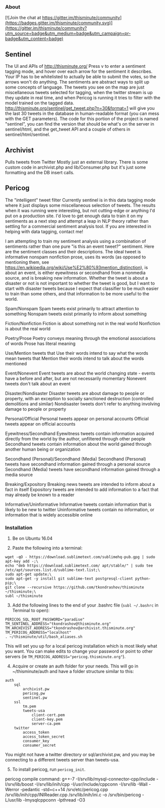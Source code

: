 ### About

[![Join the chat at https://gitter.im/thisminute/community](https://badges.gitter.im/thisminute/community.svg)](https://gitter.im/thisminute/community?utm_source=badge&utm_medium=badge&utm_campaign=pr-badge&utm_content=badge)

## Sentinel
The UI and APIs of http://thisminute.org/
Press v to enter a sentiment tagging mode, and hover over each arrow for the sentiment it describes. Your IP has to be whitelisted to actually be able to submit the votes, so the arrows won't do anything. The sentiments are abstract ways to split up some concepts of language. The tweets you see on the map are just miscellaneous tweets selected for tagging, when the twitter stream is up they update in real time, and when Pericog is running it tries to filter with the model trained on the tagged data.
http://thisminute.org/sentinel/get_tweet.php?n=30&format=1 will give you the last 30 tweets in the database in human-readable format (you can mess with the GET parameters).
The code for this portion of the project is named "sentinel", you can find the version that should be what's on the server in sentinel/html, and the get_tweet API and a couple of others in sentinel/html/sentinel.

## Archivist
Pulls tweets from Twitter
Mostly just an external library. There is some custom code in archivist.php and lib/Consumer.php but it's just some formatting and the DB insert calls.

## Pericog
The "intelligent" tweet filter
Currently sentinel is in this data tagging mode where it just displays some miscellaneous selection of tweets. The results when it was running were interesting, but not cutting-edge or anything I'd put on a production site. I'd love to get enough data to train it on my sentiments as a next step and attempt a leap in NLP theory rather than settling for a commercial sentiment analysis tool. If you are interested in helping with data tagging, contact me!

I am attempting to train my sentiment analysis using a combination of sentiments rather than one pure "is this an event tweet?" sentiment. Here are the sentiment classes and their descriptions. The ideal tweet is informative nonspam nonfiction prose, uses its words (as opposed to mentioning them, see https://en.wikipedia.org/wiki/Use%E2%80%93mention_distinction), is about an event, is either eyewitness or secondhand from a nonmedia source, and is breaking new information. Whether the tweet is about a disaster or not is not important to whether the tweet is good, but I want to start with disaster tweets because I expect that classifier to be much easier to train than some others, and that information to be more useful to the world.

Spam/Nonspam
Spam tweets exist primarily to attract attention to something
Nonspam tweets exist primarily to inform about something

Fiction/Nonfiction
Fiction is about something not in the real world
Nonfiction is about the real world

Poetry/Prose
Poetry conveys meaning through the emotional associations of words
Prose has literal meaning

Use/Mention
tweets that Use their words intend to say what the words mean
tweets that Mention their words intend to talk about the words mentioned

Event/Nonevent
Event tweets are about the world changing state - events have a before and after, but are not necessarily momentary
Nonevent tweets don't talk about an event

Disaster/Nondisaster
Disaster tweets are about damage to people or property, with an exception to socially sanctioned destruction (controlled demolitions and similar)
Nondisaster tweets don't refer to anything involving damage to people or property

Personal/Official
Personal tweets appear on personal accounts
Official tweets appear on official accounts

Eyewitness/Secondhand
Eyewitness tweets contain information acquired directly from the world by the author, unfiltered through other people
Secondhand tweets contain information about the world gained through another human being or organization

Secondhand (Personal)/Secondhand (Media)
Secondhand (Personal) tweets have secondhand information gained through a personal source
Secondhand (Media) tweets have secondhand information gained through a media source

Breaking/Expository
Breaking news tweets are intended to inform about a fact in itself
Expository tweets are intended to add information to a fact that may already be known to a reader

Informative/Uninformative
Informative tweets contain information that is likely to be new to twitter
Uninformative tweets contain no information, or information that is widely accessible online

### Installation

1) Be on Ubuntu 16.04

2) Paste the following into a terminal:
```
wget -qO - https://download.sublimetext.com/sublimehq-pub.gpg | sudo apt-key add -;\
echo "deb https://download.sublimetext.com/ apt/stable/" | sudo tee /etc/apt/sources.list.d/sublime-text.list;\
sudo apt-get update;\
sudo apt-get -y install git sublime-text postgresql-client python-pip;\
git clone --recursive https://github.com/tkondrashov/thisminute ~/thisminute;\
subl ~/thisminute
```

3) Add the following lines to the end of your .bashrc file (`subl ~/.bashrc` in Terminal to open):
```
PERICOG_SQL_ROOT_PASSWORD="paradise"
TM_SENTINEL_ADDRESS="tkondrashov@thisminute.org"
TM_ARCHIVIST_ADDRESS="tkondrashov@archivist.thisminute.org"
TM_PERICOG_ADDRESS="localhost"
. ~/thisminute/util/bash_aliases.sh
```
This will set you up for a local pericog installation which is most likely what you want. You can make edits to change your password or point to other servers (ie `TM_PERICOG_ADDRESS="pericog.thisminute.org"`).

4) Acquire or create an auth folder for your needs. This will go in ~/thisminute/auth and have a folder structure similar to this:
```
auth
	sql
		archivist.pw
		pericog.pw
		sentinel.pw
	ssl
		tm.pem
		tweets-usa
			client-cert.pem
			client-key.pem
			server-ca.pem
	twitter
		access_token
		access_token_secret
		consumer_key
		consumer_secret
```
You might not have a twitter directory or sql/archivist.pw, and you may be connecting to a different tweets server than tweets-usa.

5) To install pericog, run `pericog_init`.


pericog compile command:
g++-7 -I/srv/lib/mysql-connector-cpp/include -I/srv/lib/boost -I/srv/lib/inih/cpp -I/usr/include/cppconn -I/srv/lib -Wall -Werror -pedantic -std=c++14 /srv/etc/pericog.cpp /srv/lib/inih/cpp/INIReader.cpp /srv/lib/inih/ini.c -o /srv/bin/pericog -L/usr/lib -lmysqlcppconn -lpthread -O3
